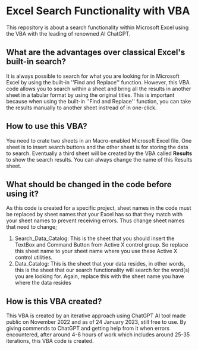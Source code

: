# Excel Search Functionality with VBA

This repository is about a search functionality within Microsoft Excel using the VBA with the leading of renowned AI ChatGPT.

## What are the advantages over classical Excel's built-in search?

It is always possible to search for what you are looking for in Microsoft Excel by using the built-in ''Find and Replace'' function. However, this VBA code allows you to search within a sheet and bring all the results in another sheet in a tabular format by using the original titles. This is important because when using the built-in ''Find and Replace'' function, you can take the results manually to another sheet instread of in one-click.

## How to use this VBA?

You need to crate two sheets in an Macro-enabled Microsoft Excel file. One sheet is to insert search buttons and the other sheet is for storing the data to search. Eventually a third sheet will be created by the VBA called **Results** to show the search results. You can always change the name of this Results sheet.

## What should be changed in the code before using it?

As this code is created for a specific project, sheet names in the code must be replaced by sheet names that your Excel has so that they match with your sheet names to prevent receiving errors. Thus change sheet names that need to change; 
1) Search_Data_Catalog: This is the sheet that you should insert the TextBox and Command Button from Active X control group. So replace this sheet name to your sheet name where you use these Active X control utilities.
2) Data_Catalog: This is the sheet that your data resides, in other words, this is the sheet that our search functionality will search for the word(s) you are looking for. Again, replace this with the sheet name you have where the data resides

## How is this VBA created?

This VBA is created by an iterative approach using ChatGPT AI tool made public on November 2022 and as of 24 January 2023, still free to use. By giving commends to ChatGPT and getting help from it when errors encountered, after around 4-6 hours of work which includes around 25-35 iterations, this VBA code is created.
